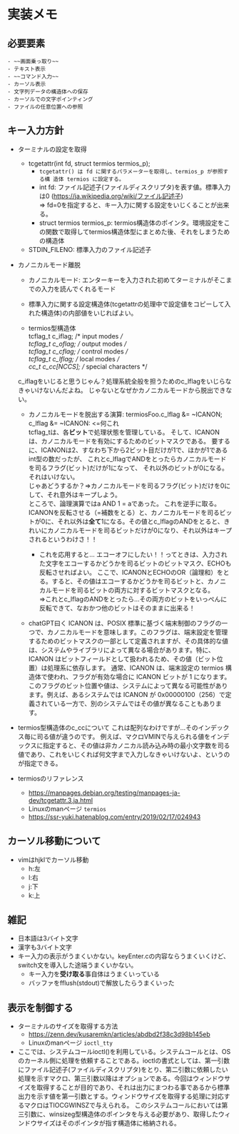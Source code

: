 # 実装メモ

## 必要要素
    - ~~画面乗っ取り~~
    - テキスト表示
    - ~~コマンド入力~~
    - カーソル表示
    - 文字列データの構造体への保存
    - カーソルでの文字ポインティング
    - ファイルの任意位置への参照

## キー入力方針

- ターミナルの設定を取得
    - tcgetattr(int fd, struct termios termios_p);
        - ``` tcgetattr() は fd に関するパラメーターを取得し、termios_p が参照する構 造体 termios に設定する。 ```
        - int fd:   ファイル記述子(ファイルディスクリプタ)を表す値。標準入力は0 (https://ja.wikipedia.org/wiki/ファイル記述子)   
        => fd=0を指定すると、キー入力に関する設定をいじくることが出来る。
        - struct termios termios_p: termios構造体のポインタ。環境設定をこの関数で取得してtermios構造体型にまとめた後、それをしまうための構造体
    - STDIN_FILENO: 標準入力のファイル記述子

- カノニカルモード離脱
    - カノニカルモード: エンターキーを入力された初めてターミナルがそこまでの入力を読んでくれるモード
    - 標準入力に関する設定構造体(tcgetattrの処理中で設定値をコピーして入れた構造体)の内部値をいじればよい。

    - termios型構造体  
    tcflag_t c_iflag;      /* input modes */  
    tcflag_t c_oflag;      /* output modes */  
    tcflag_t c_cflag;      /* control modes */  
    tcflag_t c_lflag;      /* local modes */   
    cc_t     c_cc[NCCS];   /* special characters */  

    c_iflagをいじると思うじゃん？処理系統全般を担うためのc_lflagをいじらなきゃいけないんだよね。
    じゃないとなぜかカノニカルモードから脱出できない。

    - カノニカルモードを脱出する演算: termiosFoo.c_lflag &= ~ICANON;  
    c_lflag &= ~ICANON: <=何これ  
    tcflag_tは、各**ビット**で処理状態を管理している。
    そして、ICANON は、カノニカルモードを有効にするためのビットマスクである。
    要するに、ICANONは2、すなわち下から2ビット目だけが1で、ほかが1であるint型の数だったが、
    これとc_lflagでANDをとったらカノニカルモードを司るフラグ(ビット)だけが1になって、
    それ以外のビットが0になる。それはいけない。  
    じゃあどうするか？=>カノニカルモードを司るフラグ(ビット)だけを0にして、それ意外はキープしよう。  
    ところで、論理演算ではa AND 1 = aであった。
    これを逆手に取る。ICANONを反転させる（=補数をとる）と、カノニカルモードを司るビットが0に、それ以外は**全て**1になる。その値とc_lflagのANDをとると、きれいにカノニカルモードを司るビットだけが0になり、それ以外はキープされるというわけさ！！
        - これを応用すると...
        エコーオフにしたい！！ってときは、入力された文字をエコーするかどうかを司るビットのビットマスク、ECHOも反転させればよい。
        ここで、ICANONとECHOのOR（論理和）をとる。すると、その値はエコーするかどうかを司るビットと、カノニカルモードを司るビットの両方に対するビットマスクとなる。  
        =>これとc_lflagのANDをとったら...その両方のビットをいっぺんに反転できて、なおかつ他のビットはそのままに出来る！

    - chatGPT曰く
    ICANON は、POSIX 標準に基づく端末制御のフラグの一つで、カノニカルモードを意味します。このフラグは、端末設定を管理するためのビットマスクの一部として定義されますが、その具体的な値は、システムやライブラリによって異なる場合があります。特に、ICANON はビットフィールドとして扱われるため、その値（ビット位置）は処理系に依存します。
    通常、ICANON は、端末設定の termios 構造体で使われ、フラグが有効な場合に ICANON ビットが 1 になります。このフラグのビット位置や値は、システムによって異なる可能性があります。例えば、あるシステムでは ICANON が 0x00000100（256）で定義されている一方で、別のシステムではその値が異なることもあります。

- termios型構造体のc_ccについて
    これは配列なわけですが...そのインデックス毎に司る値が違うのです。
    例えば、マクロVMINで与えられる値をインデックスに指定すると、その値は非カノニカル読み込み時の最小文字数を司る値であり、これをいじくれば何文字まで入力しなきゃいけないよ、というのが指定できる。

- termiosのリファレンス
    - https://manpages.debian.org/testing/manpages-ja-dev/tcgetattr.3.ja.html
    - Linuxのmanページ ``termios``
    - https://ssr-yuki.hatenablog.com/entry/2019/02/17/024943

## カーソル移動について
- vimはhjklでカーソル移動
    - h:左
    - l:右
    - j:下
    - k:上

## 雑記
- 日本語は3バイト文字
- 漢字も3バイト文字
- キー入力の表示がうまくいかない。keyEnter.cの内容ならうまくいくけど、switch文を導入した途端うまくいかない。
    - キー入力を**受け取る**事自体はうまくいっている
    - バッファをfflush(stdout)で解放したらうまくいった

## 表示を制御する    
- ターミナルのサイズを取得する方法
    - https://zenn.dev/kusaremkn/articles/abdbd2f38c3d98b145eb
    - Linuxのmanページ ``ioctl_tty``
- ここでは、システムコールioctl()を利用している。システムコールとは、OSのカーネル側に処理を依頼することである。ioctlの書式としては、第一引数にファイル記述子(ファイルディスクリプタ)をとり、第二引数に依頼したい処理を示すマクロ、第三引数以降はオプションである。今回はウィンドウサイズを取得することが目的であり、それは出力にまつわる事であるから標準出力を示す値を第一引数とする。ウィンドウサイズを取得する処理に対応するマクロはTIOCGWINSZで与えられる。
このシステムコールにおいては第三引数に、winsizeg型構造体のポインタを与える必要があり、取得したウィンドウサイズはそのポインタが指す構造体に格納される。


